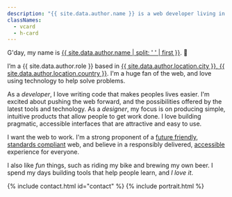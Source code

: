 ```yaml
---
description: "{{ site.data.author.name }} is a web developer living in {{ site.data.author.location.city }}, {{ site.data.author.location.country }}."
classNames:
  - vcard
  - h-card
---
```


G'day, my name is <a href="{{ site.baseurl }}/" class="fn p-name url u-url">{{ site.data.author.name | split: ' ' | first }}</a>. 👋

I’m a <span class="title p-title">{{ site.data.author.role }}</span> based in <a href="https://www.google.com.au/maps/place/{{ site.data.author.location.city }}+{{ site.data.author.location.region.abbr }}+{{ site.data.author.location.country }}"><span class="locality p-locality">{{ site.data.author.location.city }}</span>, <span class="country-name p-country-name">{{ site.data.author.location.country }}</span></a>. I'm a huge fan of the web, and love using technology to help solve problems.

As a *developer*, I love writing code that makes peoples lives easier. I'm excited about pushing the web forward, and the possibilities offered by the latest tools and technology. As a *designer*, my focus is on producing simple, intuitive products that allow people to get work done. I love building pragmatic, accessible interfaces that are attractive and easy to use.

I want the web to work. I'm a strong proponent of a [future friendly](http://futurefriendlyweb.com/), [standards compliant](http://www.webstandards.org/ "The Web Standards Project") web, and believe in a responsibly delivered, [accessible](http://www.w3.org/WAI/ "Web Accessibility Initiative") experience for everyone.

I also like _fun_ things, such as riding my bike and brewing my own beer. I spend my days building tools that help people learn, and *I love it*.

{% include contact.html id="contact" %}
{% include portrait.html %}

